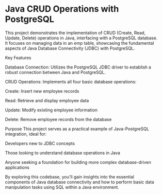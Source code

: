 # Java CRUD Operations with PostgreSQL

This project demonstrates the implementation of CRUD (Create, Read, Update, Delete) operations in Java, 
interfacing with a PostgreSQL database. It focuses on managing data in an emp table, 
showcasing the fundamental aspects of Java Database Connectivity (JDBC) with PostgreSQL.

Key Features

Database Connection: Utilizes the PostgreSQL JDBC driver to establish a robust connection between Java and PostgreSQL.

CRUD Operations: Implements all four basic database operations:

Create: Insert new employee records

Read: Retrieve and display employee data

Update: Modify existing employee information

Delete: Remove employee records from the database

Purpose
This project serves as a practical example of Java-PostgreSQL integration, ideal for:

Developers new to JDBC concepts

Those looking to understand database operations in Java

Anyone seeking a foundation for building more complex database-driven applications

By exploring this codebase, you'll gain insights into the essential components of Java database 
connectivity and how to perform basic data manipulation tasks using SQL within a Java environment.
